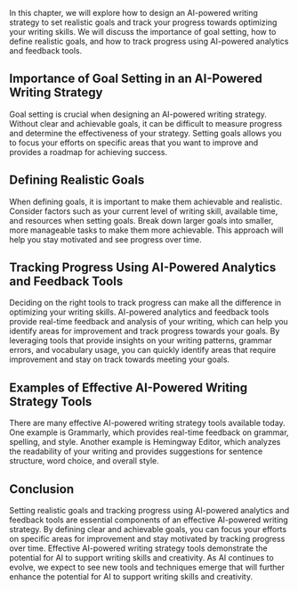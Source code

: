 
In this chapter, we will explore how to design an AI-powered writing strategy to set realistic goals and track your progress towards optimizing your writing skills. We will discuss the importance of goal setting, how to define realistic goals, and how to track progress using AI-powered analytics and feedback tools.

Importance of Goal Setting in an AI-Powered Writing Strategy
------------------------------------------------------------

Goal setting is crucial when designing an AI-powered writing strategy. Without clear and achievable goals, it can be difficult to measure progress and determine the effectiveness of your strategy. Setting goals allows you to focus your efforts on specific areas that you want to improve and provides a roadmap for achieving success.

Defining Realistic Goals
------------------------

When defining goals, it is important to make them achievable and realistic. Consider factors such as your current level of writing skill, available time, and resources when setting goals. Break down larger goals into smaller, more manageable tasks to make them more achievable. This approach will help you stay motivated and see progress over time.

Tracking Progress Using AI-Powered Analytics and Feedback Tools
---------------------------------------------------------------

Deciding on the right tools to track progress can make all the difference in optimizing your writing skills. AI-powered analytics and feedback tools provide real-time feedback and analysis of your writing, which can help you identify areas for improvement and track progress towards your goals. By leveraging tools that provide insights on your writing patterns, grammar errors, and vocabulary usage, you can quickly identify areas that require improvement and stay on track towards meeting your goals.

Examples of Effective AI-Powered Writing Strategy Tools
-------------------------------------------------------

There are many effective AI-powered writing strategy tools available today. One example is Grammarly, which provides real-time feedback on grammar, spelling, and style. Another example is Hemingway Editor, which analyzes the readability of your writing and provides suggestions for sentence structure, word choice, and overall style.

Conclusion
----------

Setting realistic goals and tracking progress using AI-powered analytics and feedback tools are essential components of an effective AI-powered writing strategy. By defining clear and achievable goals, you can focus your efforts on specific areas for improvement and stay motivated by tracking progress over time. Effective AI-powered writing strategy tools demonstrate the potential for AI to support writing skills and creativity. As AI continues to evolve, we expect to see new tools and techniques emerge that will further enhance the potential for AI to support writing skills and creativity.
